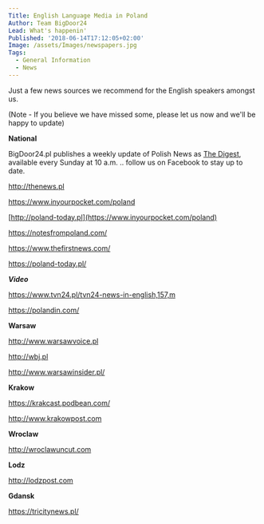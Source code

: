```yaml
---
Title: English Language Media in Poland
Author: Team BigDoor24
Lead: What's happenin'
Published: '2018-06-14T17:12:05+02:00'
Image: /assets/Images/newspapers.jpg
Tags:
  - General Information
  - News
---
```

Just a few news sources we recommend for the English speakers amongst us. 

(Note - If you believe we have missed some, please let us now and we'll be happy to update)

**National**

BigDoor24.pl publishes a weekly update of Polish News as [The Digest](https://bigdoor24.pl/blog/tags/the-digest.html), available every Sunday at 10 a.m. .. follow us on Facebook to stay up to date.

<http://thenews.pl>

<https://www.inyourpocket.com/poland>

[http://poland-today.pl](https://www.inyourpocket.com/poland)

https://notesfrompoland.com/

https://www.thefirstnews.com/

https://poland-today.pl/

**_Video_**

https://www.tvn24.pl/tvn24-news-in-english,157,m

https://polandin.com/

**Warsaw**

<http://www.warsawvoice.pl>

<http://wbj.pl>

http://www.warsawinsider.pl/

**Krakow**

<https://krakcast.podbean.com/>

<http://www.krakowpost.com>

**Wroclaw**

<http://wroclawuncut.com>

**Lodz**

<http://lodzpost.com>

**Gdansk**

https://tricitynews.pl/
